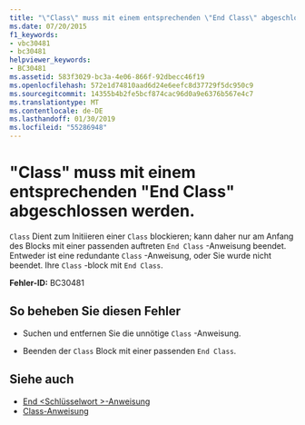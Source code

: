 ```yaml
---
title: "\"Class\" muss mit einem entsprechenden \"End Class\" abgeschlossen werden."
ms.date: 07/20/2015
f1_keywords:
- vbc30481
- bc30481
helpviewer_keywords:
- BC30481
ms.assetid: 583f3029-bc3a-4e06-866f-92dbecc46f19
ms.openlocfilehash: 572e1d74810aad6d24e6eefc8d37729f5dc950c9
ms.sourcegitcommit: 14355b4b2fe5bcf874cac96d0a9e6376b567e4c7
ms.translationtype: MT
ms.contentlocale: de-DE
ms.lasthandoff: 01/30/2019
ms.locfileid: "55286948"
---
```

# <a name="class-statement-must-end-with-a-matching-end-class"></a>"Class" muss mit einem entsprechenden "End Class" abgeschlossen werden.
`Class` Dient zum Initiieren einer `Class` blockieren; kann daher nur am Anfang des Blocks mit einer passenden auftreten `End Class` -Anweisung beendet. Entweder ist eine redundante `Class` -Anweisung, oder Sie wurde nicht beendet. Ihre `Class` -block mit `End Class`.  
  
 **Fehler-ID:** BC30481  
  
## <a name="to-correct-this-error"></a>So beheben Sie diesen Fehler  
  
-   Suchen und entfernen Sie die unnötige `Class` -Anweisung.  
  
-   Beenden der `Class` Block mit einer passenden `End Class`.  
  
## <a name="see-also"></a>Siehe auch
- [End \<Schlüsselwort >-Anweisung](../../../visual-basic/language-reference/statements/end-keyword-statement.md)
- [Class-Anweisung](../../../visual-basic/language-reference/statements/class-statement.md)
